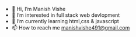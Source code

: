 - 👋 Hi, I’m Manish Vishe
- 👀 I’m interested in full stack web devlopment
- 🌱 I’m currently learning html,css & javascript
- 📫 How to reach me manishvishe491@gmail.com
